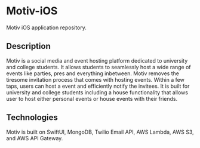 # Motiv-iOS
Motiv iOS application repository.

## Description
Motiv is a social media and event hosting platform dedicated to university and college students. It allows students to seamlessly host a wide range of events like parties, pres and everything inbetween. Motiv removes the tiresome invitation process that comes with hosting events. Within a few taps, users can host a event and efficiently notify the invitees. It is built for university and college students including a house functionality that allows user to host either personal events or house events with their friends. 

## Technologies
Motiv is built on SwiftUI, MongoDB, Twilio Email API, AWS Lambda, AWS S3, and AWS API Gateway.
